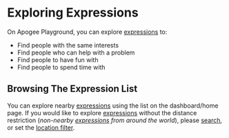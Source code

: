 # Exploring Expressions

On Apogee Playground, you can explore [expressions](../Expressing_Yourself/expressions.en.md) to:

- Find people with the same interests
- Find people who can help with a problem
- Find people to have fun with
- Find people to spend time with

## Browsing The Expression List

You can explore nearby [expressions](../Expressing_Yourself/expressions.en.md) using the list on the dashboard/home page. If you would like to explore [expressions](../Expressing_Yourself/expressions.en.md) without the distance restriction (*non-nearby [expressions](../Expressing_Yourself/expressions.en.md) from around the world*), please [search](filtering_and_search.en.md#search), or set the [location filter](filtering_and_search.en.md#location).
